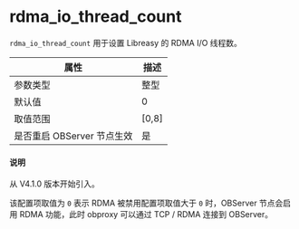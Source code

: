 # rdma_io_thread_count 


`rdma_io_thread_count` 用于设置 Libreasy 的 RDMA I/O 线程数。


|      **属性**      | **描述**  |
|------------------|---------|
| 参数类型             | 整型      |
| 默认值              | 0       |
| 取值范围             | \[0,8\] |
| 是否重启 OBServer 节点生效 | 是       |

<main id="notice" type='explain'>
  <h4>说明</h4>
  <p>从 V4.1.0 版本开始引入。</p>
</main>


该配置项取值为 `0` 表示 RDMA 被禁用配置项取值大于 `0` 时，OBServer 节点会启用 RDMA 功能，此时 obproxy 可以通过 TCP / RDMA 连接到 OBServer。
